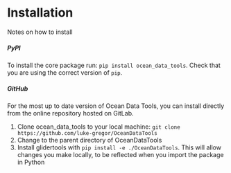 Installation
============

Notes on how to install


##### PyPI
To install the core package run: `pip install ocean_data_tools`.
Check that you are using the correct version of `pip`.

##### GitHub
For the most up to date version of Ocean Data Tools, you can install directly from the online repository hosted on GitLab.

1. Clone ocean_data_tools to your local machine: `git clone https://github.com/luke-gregor/OceanDataTools`
2. Change to the parent directory of OceanDataTools
3. Install glidertools with `pip install -e ./OceanDataTools`. This will allow changes you make locally, to be reflected when you import the package in Python
